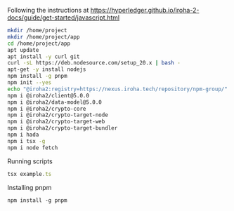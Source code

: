 Following the instructions at https://hyperledger.github.io/iroha-2-docs/guide/get-started/javascript.html

```bash
mkdir /home/project
mkdir /home/project/app
cd /home/project/app
apt update
apt install -y curl git
curl -sL https://deb.nodesource.com/setup_20.x | bash -
apt-get -y install nodejs
npm install -g pnpm
npm init --yes
echo "@iroha2:registry=https://nexus.iroha.tech/repository/npm-group/" > .npmrc
npm i @iroha2/client@5.0.0
npm i @iroha2/data-model@5.0.0
npm i @iroha2/crypto-core
npm i @iroha2/crypto-target-node
npm i @iroha2/crypto-target-web
npm i @iroha2/crypto-target-bundler
npm i hada
npm i tsx -g
npm i node fetch
```

 Running scripts

 ```ts
tsx example.ts
```
Installing pnpm

```
npm install -g pnpm
```


   
